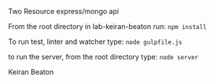 Two Resource express/mongo api

From the root directory in lab-keiran-beaton run:
`npm install`

To run test, linter and watcher type:
`node gulpfile.js`


to run the server, from the root directory type:
`node server`

Keiran Beaton
